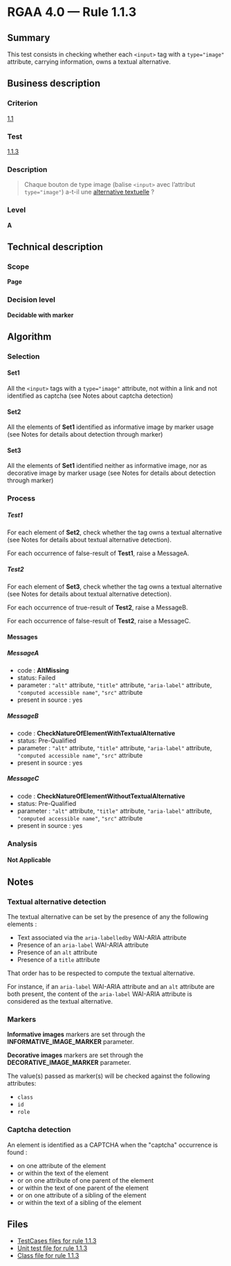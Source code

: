 # RGAA 4.0 — Rule 1.1.3

## Summary

This test consists in checking whether each `<input>` tag with a `type="image"` attribute, carrying information,
owns a textual alternative.

## Business description

### Criterion

[1.1](https://www.numerique.gouv.fr/publications/rgaa-accessibilite/methode/criteres/#crit-1-1)

### Test

[1.1.3](https://www.numerique.gouv.fr/publications/rgaa-accessibilite/methode/criteres/#test-1-1-3)

### Description

> Chaque bouton de type image (balise `<input>` avec l’attribut `type="image"`) a-t-il une [alternative textuelle](https://www.numerique.gouv.fr/publications/rgaa-accessibilite/methode/glossaire/#alternative-textuelle-image) ?

### Level

**A**

## Technical description

### Scope

**Page**

### Decision level

**Decidable with marker**

## Algorithm

### Selection

#### Set1

All the `<input>` tags with a `type="image"` attribute, not within a link and not identified as captcha 
(see Notes about captcha detection)

#### Set2

All the elements of **Set1** identified as informative image by marker usage (see Notes for details about detection through marker)

#### Set3

All the elements of **Set1** identified neither as informative image, nor as decorative image by marker usage (see Notes for details about detection through marker)

### Process

##### Test1

For each element of **Set2**, check whether the tag owns a textual alternative (see Notes for details about textual alternative detection). 

For each occurrence of false-result of **Test1**, raise a MessageA.

##### Test2

For each element of **Set3**, check whether the tag owns a textual alternative (see Notes for details about textual alternative detection). 

For each occurrence of true-result of **Test2**, raise a MessageB.

For each occurrence of false-result of **Test2**, raise a MessageC.

#### Messages

##### MessageA 

-    code : **AltMissing** 
-    status: Failed
-    parameter : `"alt"` attribute, `"title"` attribute, `"aria-label"` attribute, `"computed accessible name"`, `"src"` attribute 
-    present in source : yes

##### MessageB 

-    code : **CheckNatureOfElementWithTextualAlternative** 
-    status: Pre-Qualified
-    parameter : `"alt"` attribute, `"title"` attribute, `"aria-label"` attribute, `"computed accessible name"`, `"src"` attribute 
-    present in source : yes

##### MessageC

-    code : **CheckNatureOfElementWithoutTextualAlternative** 
-    status: Pre-Qualified
-    parameter : `"alt"` attribute, `"title"` attribute, `"aria-label"` attribute, `"computed accessible name"`, `"src"` attribute 
-    present in source : yes

### Analysis

#### Not Applicable

## Notes

### Textual alternative detection

The textual alternative can be set by the presence of any the following elements : 

* Text associated via the `aria-labelledby` WAI-ARIA attribute 
* Presence of an `aria-label` WAI-ARIA attribute
* Presence of an `alt` attribute
* Presence of a `title` attribute

That order has to be respected to compute the textual alternative.

For instance, if an `aria-label` WAI-ARIA attribute and an `alt` attribute are both present, 
the content of the `aria-label` WAI-ARIA attribute is considered as the textual alternative.

### Markers 

**Informative images** markers are set through the **INFORMATIVE_IMAGE_MARKER** parameter.

**Decorative images** markers are set through the **DECORATIVE_IMAGE_MARKER** parameter.

The value(s) passed as marker(s) will be checked against the following attributes:

- `class`
- `id`
- `role`

### Captcha detection

An element is identified as a CAPTCHA when the "captcha" occurrence is found :

- on one attribute of the element
- or within the text of the element
- or on one attribute of one parent of the element
- or within the text of one parent of the element
- or on one attribute of a sibling of the element
- or within the text of a sibling of the element

## Files

- [TestCases files for rule 1.1.3](https://gitlab.com/asqatasun/Asqatasun/-/tree/master/rules/rules-rgaa4.0/src/test/resources/testcases/rgaa40/Rgaa40Rule010103/)
- [Unit test file for rule 1.1.3](https://gitlab.com/asqatasun/Asqatasun/-/blob/master/rules/rules-rgaa4.0/src/test/java/org/asqatasun/rules/rgaa40/Rgaa40Rule010103Test.java)
- [Class file for rule 1.1.3](https://gitlab.com/asqatasun/Asqatasun/-/blob/master/rules/rules-rgaa4.0/src/main/java/org/asqatasun/rules/rgaa40/Rgaa40Rule010103.java)



